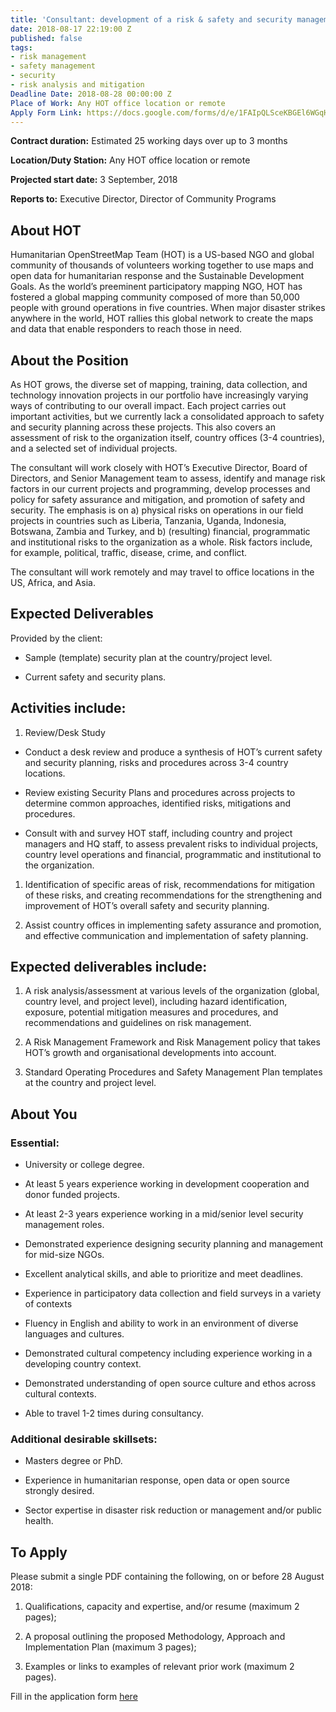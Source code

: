 ```yaml
---
title: 'Consultant: development of a risk & safety and security management framework'
date: 2018-08-17 22:19:00 Z
published: false
tags:
- risk management
- safety management
- security
- risk analysis and mitigation
Deadline Date: 2018-08-28 00:00:00 Z
Place of Work: Any HOT office location or remote
Apply Form Link: https://docs.google.com/forms/d/e/1FAIpQLSceKBGEl6WGqHPwsEvuEdibTTYA7vHgO2j1000MyJt22OyDow/viewform
---
```


**Contract duration:** Estimated 25 working days over up to 3 months

**Location/Duty Station:** Any HOT office location or remote

**Projected start date:** 3 September, 2018

**Reports to:** Executive Director, Director of Community Programs

## About HOT

Humanitarian OpenStreetMap Team (HOT) is a US-based NGO and global community of thousands of volunteers working together to use maps and open data for humanitarian response and the Sustainable Development Goals. As the world’s preeminent participatory mapping NGO, HOT has fostered a global mapping community composed of more than 50,000 people with ground operations in five countries. When major disaster strikes anywhere in the world, HOT rallies this global network to create the maps and data that enable responders to reach those in need.

## About the Position

As HOT grows, the diverse set of mapping, training, data collection, and technology innovation projects in our portfolio have increasingly varying ways of contributing to our overall impact. Each project carries out important activities, but we currently lack a consolidated approach to safety and security planning across these projects. This also covers an assessment of risk to the organization itself, country offices (3-4 countries), and a selected set of individual projects.

The consultant will work closely with HOT’s Executive Director, Board of Directors, and Senior Management team to assess, identify and manage risk factors in our current projects and programming, develop processes and policy for safety assurance and mitigation, and promotion of safety and security. The emphasis is on a) physical risks on operations in our field projects in countries such as Liberia, Tanzania, Uganda, Indonesia, Botswana, Zambia and Turkey, and b) (resulting) financial, programmatic and institutional risks to the organization as a whole. Risk factors include, for example, political, traffic, disease, crime, and conflict.

The consultant will work remotely and may travel to office locations in the US, Africa, and Asia.

## Expected Deliverables

Provided by the client:

* Sample (template) security plan at the country/project level.

* Current safety and security plans.

## Activities include:

1. Review/Desk Study

* Conduct a desk review and produce a synthesis of HOT’s current safety and security planning, risks and procedures across 3-4 country locations.

* Review existing Security Plans and procedures across projects to determine common approaches, identified risks, mitigations and procedures.

* Consult with and survey HOT staff, including country and project managers and HQ staff, to assess prevalent risks to individual projects, country level operations and financial, programmatic and institutional to the organization.

1. Identification of specific areas of risk, recommendations for mitigation of these risks, and creating recommendations for the strengthening and improvement of HOT’s overall safety and security planning.

2. Assist country offices in implementing safety assurance and promotion, and effective communication and implementation of safety planning.

## Expected deliverables include:

1. A risk analysis/assessment at various levels of the organization (global, country level, and project level), including hazard identification, exposure, potential mitigation measures and procedures, and recommendations and guidelines on risk management.

2. A Risk Management Framework and Risk Management policy that takes HOT’s growth and organisational developments into account.

3. Standard Operating Procedures and Safety Management Plan templates at the country and project level.

## About You

### Essential:

* University or college degree.

* At least 5 years experience working in development cooperation and donor funded projects.

* At least 2-3 years experience working in a mid/senior level security management roles.

* Demonstrated experience designing security planning and management for mid-size NGOs.

* Excellent analytical skills, and able to prioritize and meet deadlines.

* Experience in participatory data collection and field surveys in a variety of contexts

* Fluency in English and ability to work in an environment of diverse languages and cultures.

* Demonstrated cultural competency including experience working in a developing country context.

* Demonstrated understanding of open source culture and ethos across cultural contexts.

* Able to travel 1-2 times during consultancy.

### Additional desirable skillsets:

* Masters degree or PhD.

* Experience in humanitarian response, open data or open source strongly desired.

* Sector expertise in disaster risk reduction or management and/or public health.

## To Apply

Please submit a single PDF containing the following, on or before 28 August 2018:

1. Qualifications, capacity and expertise, and/or resume (maximum 2 pages);

2. A proposal outlining the proposed Methodology, Approach and Implementation Plan (maximum 3 pages);

3. Examples or links to examples of relevant prior work (maximum 2 pages).

Fill in the application form [here](https://docs.google.com/forms/d/e/1FAIpQLSceKBGEl6WGqHPwsEvuEdibTTYA7vHgO2j1000MyJt22OyDow/viewform)